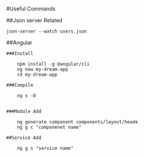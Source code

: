  #Useful Commands

 ##Json server Related


	json-server --watch users.json



 ##Angular

	###Install

		npm install -g @angular/cli
		ng new my-dream-app
		cd my-dream-app

	###Compile

		ng s -O


	###Module Add 

		ng generate component components/layout/heade
		ng g c "componenet name"

	##Service Add

		ng g s "service name"
